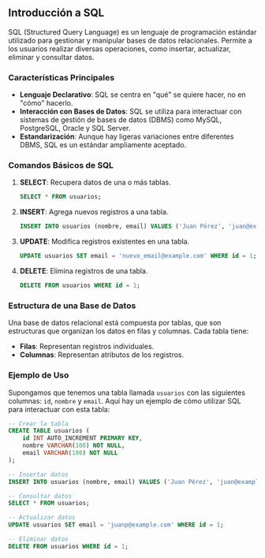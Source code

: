 ## Introducción a SQL

SQL (Structured Query Language) es un lenguaje de programación estándar utilizado para gestionar y manipular bases de datos relacionales. Permite a los usuarios realizar diversas operaciones, como insertar, actualizar, eliminar y consultar datos.

### Características Principales

- **Lenguaje Declarativo**: SQL se centra en "qué" se quiere hacer, no en "cómo" hacerlo.
- **Interacción con Bases de Datos**: SQL se utiliza para interactuar con sistemas de gestión de bases de datos (DBMS) como MySQL, PostgreSQL, Oracle y SQL Server.
- **Estandarización**: Aunque hay ligeras variaciones entre diferentes DBMS, SQL es un estándar ampliamente aceptado.

### Comandos Básicos de SQL

1. **SELECT**: Recupera datos de una o más tablas.
   ```sql
   SELECT * FROM usuarios;
   ```

2. **INSERT**: Agrega nuevos registros a una tabla.
   ```sql
   INSERT INTO usuarios (nombre, email) VALUES ('Juan Pérez', 'juan@example.com');
   ```

3. **UPDATE**: Modifica registros existentes en una tabla.
   ```sql
   UPDATE usuarios SET email = 'nuevo_email@example.com' WHERE id = 1;
   ```

4. **DELETE**: Elimina registros de una tabla.
   ```sql
   DELETE FROM usuarios WHERE id = 1;
   ```

### Estructura de una Base de Datos

Una base de datos relacional está compuesta por tablas, que son estructuras que organizan los datos en filas y columnas. Cada tabla tiene:

- **Filas**: Representan registros individuales.
- **Columnas**: Representan atributos de los registros.

### Ejemplo de Uso

Supongamos que tenemos una tabla llamada `usuarios` con las siguientes columnas: `id`, `nombre` y `email`. Aquí hay un ejemplo de cómo utilizar SQL para interactuar con esta tabla:

```sql
-- Crear la tabla
CREATE TABLE usuarios (
    id INT AUTO_INCREMENT PRIMARY KEY,
    nombre VARCHAR(100) NOT NULL,
    email VARCHAR(100) NOT NULL
);

-- Insertar datos
INSERT INTO usuarios (nombre, email) VALUES ('Juan Pérez', 'juan@example.com');

-- Consultar datos
SELECT * FROM usuarios;

-- Actualizar datos
UPDATE usuarios SET email = 'juanp@example.com' WHERE id = 1;

-- Eliminar datos
DELETE FROM usuarios WHERE id = 1;
```
